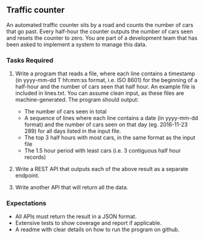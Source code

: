 ## Traffic counter

An automated traffic counter sits by a road and counts the number of cars that go past. Every half-hour the counter outputs the number of cars seen and resets the counter to zero. You are part of a development team that has been asked to implement a system to manage this data.

### Tasks Required
1. Write a program that reads a file, where each line contains a timestamp (in yyyy-mm-dd T hh:mm:ss format, i.e. ISO 8601) for the beginning of a half-hour and the number of cars seen that half hour. An example file is included in lines.txt. You can assume clean input, as these files are machine-generated. The program should output:
   * The number of cars seen in total
   * A sequence of lines where each line contains a date (in yyyy-mm-dd format) and the number of cars seen on that day (eg. 2016-11-23 289) for all days listed in the input file.
   * The top 3 half hours with most cars, in the same format as the input file
   * The 1.5 hour period with least cars (i.e. 3 contiguous half hour records)

2. Write a REST API that outputs each of the above result as a separate endpoint.
3. Write another API that will return all the data.

### Expectations
* All APIs must return the result in a JSON format.
* Extensive tests to show coverage and report if applicable.
* A readme with clear details on how to run the program on github.